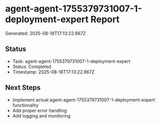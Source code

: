 # agent-agent-1755379731007-1-deployment-expert Report

Generated: 2025-08-18T17:13:22.667Z

## Status
- Task: agent-agent-1755379731007-1-deployment-expert
- Status: Completed
- Timestamp: 2025-08-18T17:13:22.667Z

## Next Steps
- Implement actual agent-agent-1755379731007-1-deployment-expert functionality
- Add proper error handling
- Add logging and monitoring
